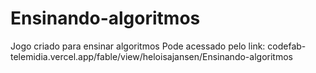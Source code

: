 # Ensinando-algoritmos
Jogo criado para ensinar algoritmos 
Pode acessado pelo link: codefab-telemidia.vercel.app/fable/view/heloisajansen/Ensinando-algoritmos

